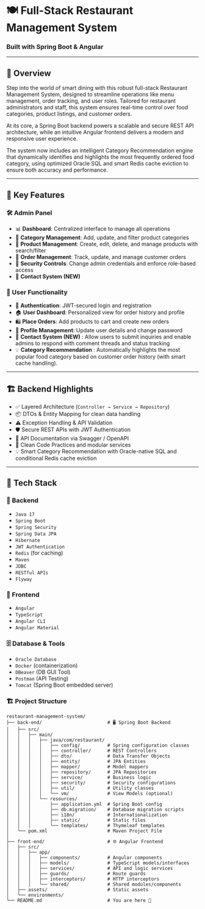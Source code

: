 
# 🍽️ Full-Stack Restaurant Management System  
### Built with **Spring Boot** & **Angular**

---

## 📖 Overview  
Step into the world of smart dining with this robust full-stack Restaurant Management System, designed to streamline operations like menu management, order tracking, and user roles.
Tailored for restaurant administrators and staff, this system ensures real-time control over food categories, product listings, and customer orders.

At its core, a Spring Boot backend powers a scalable and secure REST API architecture, while an intuitive Angular frontend delivers a modern and responsive user experience.

The system now includes an intelligent Category Recommendation engine that dynamically identifies and highlights the most frequently ordered food category, using optimized Oracle SQL and smart Redis cache eviction to ensure both accuracy and performance.

---

## 🔑 Key Features

### 🛠️ Admin Panel
- 📊 **Dashboard**: Centralized interface to manage all operations  
- 🍱 **Category Management**: Add, update, and filter product categories  
- 🍔 **Product Management**: Create, edit, delete, and manage products with search/filter  
- 🧾 **Order Management**: Track, update, and manage customer orders  
- 🔐 **Security Controls**: Change admin credentials and enforce role-based access
- 📨 **Contact System (NEW)**

### 🙋 User Functionality
- 🔑 **Authentication**: JWT-secured login and registration  
- 🏠 **User Dashboard**: Personalized view for order history and profile  
- 🛍️ **Place Orders**: Add products to cart and create new orders  
- 📝 **Profile Management**: Update user details and change password
- 📨 **Contact System (NEW)** : Allow users to submit inquiries and enable admins to respond with comment threads and status tracking
- 💡 **Category Recommendation** : Automatically highlights the most popular food category based on customer order history (with smart cache handling).
---

## 🏗️ Backend Highlights
- ✅ Layered Architecture (`Controller → Service → Repository`)  
- 📦 DTOs & Entity Mapping for clean data handling  
- ⚠️ Exception Handling & API Validation  
- 🛡️ Secure REST APIs with JWT Authentication  
- 📘 API Documentation via Swagger / OpenAPI  
- 🧹 Clean Code Practices and modular services
- 💡 Smart Category Recommendation with Oracle-native SQL and conditional Redis cache eviction

---

## 🧰 Tech Stack

### 🔧 Backend
- `Java 17`
- `Spring Boot`
- `Spring Security`
- `Spring Data JPA`
- `Hibernate`
- `JWT Authentication`
- `Redis` (for caching)
- `Maven`
- `JDBC`
- `RESTful APIs`
- `Flyway`

### 🎨 Frontend
- `Angular`
- `TypeScript`
- `Angular CLI`
- `Angular Material`

### 🗄️ Database & Tools
- `Oracle Database`
- `Docker` (containerization)
- `DBeaver` (DB GUI Tool)
- `Postman` (API Testing)
- `Tomcat` (Spring Boot embedded server)

### 🏗️ Project Structure


```
restaurant-management-system/
├── back-end/                        # 🖥️ Spring Boot Backend
│   ├── src/
│   │   ├── main/
│   │   │   ├── java/com/restaurant/
│   │   │   │   ├── config/          # Spring configuration classes
│   │   │   │   ├── controller/      # REST Controllers
│   │   │   │   ├── dto/             # Data Transfer Objects
│   │   │   │   ├── entity/          # JPA Entities
│   │   │   │   ├── mapper/          # Model mappers
│   │   │   │   ├── repository/      # JPA Repositories
│   │   │   │   ├── service/         # Business logic
│   │   │   │   ├── security/        # Security configurations
│   │   │   │   ├── util/            # Utility classes
│   │   │   │   └── vm/              # View Models (optional)
│   │   │   └── resources/
│   │   │       ├── application.yml  # Spring Boot config
│   │   │       ├── db.migration/    # Database migration scripts
│   │   │       ├── i18n/            # Internationalization
│   │   │       ├── static/          # Static files
│   │   │       └── templates/       # Thymeleaf templates
│   └── pom.xml                      # Maven Project File
│
├── front-end/                       # 🌐 Angular Frontend
│   ├── src/
│   │   ├── app/
│   │   │   ├── components/          # Angular components
│   │   │   ├── models/              # TypeScript models/interfaces
│   │   │   ├── services/            # API and logic services
│   │   │   ├── guards/              # Route guards
│   │   │   ├── interceptors/        # HTTP interceptors
│   │   │   └── shared/              # Shared modules/components
│   ├── assets/                      # Static assets
│   └── environments/
└── README.md                        # You are here 📖
```
